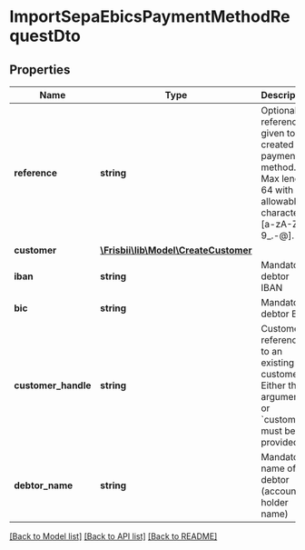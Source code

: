 # ImportSepaEbicsPaymentMethodRequestDto

## Properties
Name | Type | Description | Notes
------------ | ------------- | ------------- | -------------
**reference** | **string** | Optional reference given to the created payment method. Max length 64 with allowable characters [a-zA-Z0-9_.-@]. | [optional] 
**customer** | [**\Frisbii\lib\Model\CreateCustomer**](CreateCustomer.md) |  | [optional] 
**iban** | **string** | Mandatory debtor IBAN | 
**bic** | **string** | Mandatory debtor BIC | 
**customer_handle** | **string** | Customer reference to an existing customer. Either this argument or &#x60;customer&#x60; must be provided. | [optional] 
**debtor_name** | **string** | Mandatory name of debtor (account holder name) | 

[[Back to Model list]](../../README.md#documentation-for-models) [[Back to API list]](../../README.md#documentation-for-api-endpoints) [[Back to README]](../../README.md)

